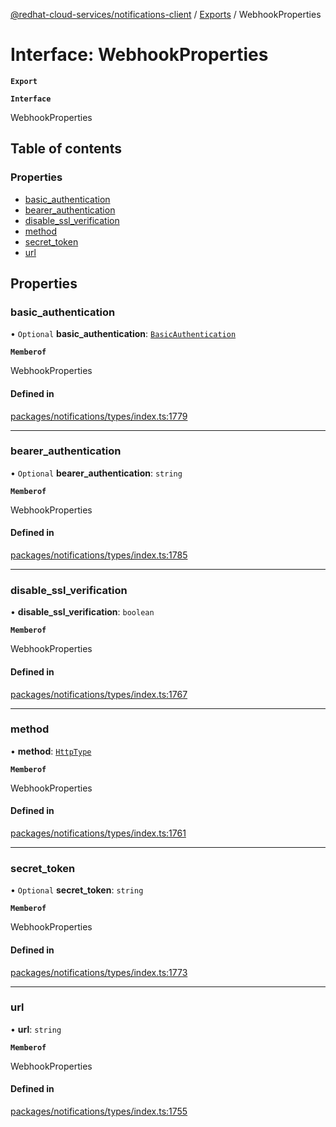 [@redhat-cloud-services/notifications-client](../README.md) / [Exports](../modules.md) / WebhookProperties

# Interface: WebhookProperties

**`Export`**

**`Interface`**

WebhookProperties

## Table of contents

### Properties

- [basic\_authentication](WebhookProperties.md#basic_authentication)
- [bearer\_authentication](WebhookProperties.md#bearer_authentication)
- [disable\_ssl\_verification](WebhookProperties.md#disable_ssl_verification)
- [method](WebhookProperties.md#method)
- [secret\_token](WebhookProperties.md#secret_token)
- [url](WebhookProperties.md#url)

## Properties

### basic\_authentication

• `Optional` **basic\_authentication**: [`BasicAuthentication`](BasicAuthentication.md)

**`Memberof`**

WebhookProperties

#### Defined in

[packages/notifications/types/index.ts:1779](https://github.com/mkholjuraev/javascript-clients/blob/master/packages/notifications/types/index.ts#L1779)

___

### bearer\_authentication

• `Optional` **bearer\_authentication**: `string`

**`Memberof`**

WebhookProperties

#### Defined in

[packages/notifications/types/index.ts:1785](https://github.com/mkholjuraev/javascript-clients/blob/master/packages/notifications/types/index.ts#L1785)

___

### disable\_ssl\_verification

• **disable\_ssl\_verification**: `boolean`

**`Memberof`**

WebhookProperties

#### Defined in

[packages/notifications/types/index.ts:1767](https://github.com/mkholjuraev/javascript-clients/blob/master/packages/notifications/types/index.ts#L1767)

___

### method

• **method**: [`HttpType`](../enums/HttpType.md)

**`Memberof`**

WebhookProperties

#### Defined in

[packages/notifications/types/index.ts:1761](https://github.com/mkholjuraev/javascript-clients/blob/master/packages/notifications/types/index.ts#L1761)

___

### secret\_token

• `Optional` **secret\_token**: `string`

**`Memberof`**

WebhookProperties

#### Defined in

[packages/notifications/types/index.ts:1773](https://github.com/mkholjuraev/javascript-clients/blob/master/packages/notifications/types/index.ts#L1773)

___

### url

• **url**: `string`

**`Memberof`**

WebhookProperties

#### Defined in

[packages/notifications/types/index.ts:1755](https://github.com/mkholjuraev/javascript-clients/blob/master/packages/notifications/types/index.ts#L1755)
